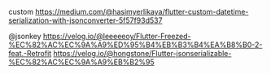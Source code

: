 custom
https://medium.com/@hasimyerlikaya/flutter-custom-datetime-serialization-with-jsonconverter-5f57f93d537

@jsonkey
https://velog.io/@leeeeeoy/Flutter-Freezed-%EC%82%AC%EC%9A%A9%ED%95%B4%EB%B3%B4%EA%B8%B0-2-feat.-Retrofit
https://velog.io/@hongstone/Flutter-jsonserializable-%EC%82%AC%EC%9A%A9%EB%B2%95